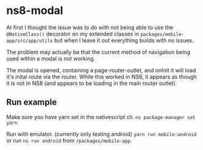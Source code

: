 # ns8-modal

At first I thought the issue was to do with not being able to use the `@NativeClass()` decorator on my extended classes in `packages/mobile-app/src/app/utils` but when I leave it out everything builds with no issues.

The problem may actually be that the current method of navigation being used within a modal is not working.

The modal is opened, containing a page-router-outlet, and onInit it will load it's inital route via the router. While this worked in NS6, it appears as though it is not in NS8 (and appears to be loading in the main router outlet).

## Run example

Make sure you have yarn set in the nativescript cli.
`ns package-manager set yarn`

Run with emulator. (currently only testing android)
`yarn run mobile:android`
or run `ns run android` from `/packages/mobile-app`.
